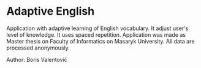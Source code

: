 # Adaptive English
  		  
Application with adaptive learning of English vocabulary. It adjust user's level of knowledge. It uses spaced repetition.
Application was made as Master thesis on Faculty of Informatics on Masaryk University. All data are processed anonymously.

Author: Boris Valentovič

